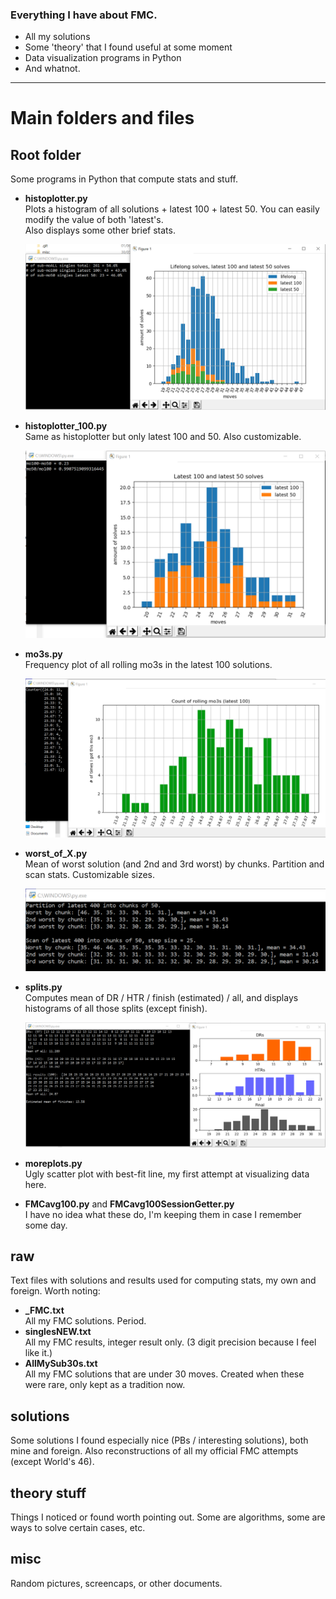 ### Everything I have about FMC.  
- All my solutions
- Some 'theory' that I found useful at some moment
- Data visualization programs in Python
- And whatnot.

---

# Main folders and files

## Root folder
Some programs in Python that compute stats and stuff.
- **histoplotter.py**  
  Plots a histogram of all solutions + latest 100 + latest 50. You can easily modify the value of both 'latest's.  
  Also displays some other brief stats.
  
  ![histoplotter image](misc/program_caps/histoplotter.PNG)
- **histoplotter_100.py**  
  Same as histoplotter but only latest 100 and 50. Also customizable.
  
  ![histoplotter_100 image](misc/program_caps/histoplotter_100.PNG)
- **mo3s.py**  
  Frequency plot of all rolling mo3s in the latest 100 solutions.
  
  ![mo3s image](misc/program_caps/mo3s.PNG)
- **worst_of_X.py**  
  Mean of worst solution (and 2nd and 3rd worst) by chunks. Partition and scan stats. Customizable sizes.
  
  ![worst_of_X image](misc/program_caps/worst_of_X.PNG)
- **splits.py**  
  Computes mean of DR / HTR / finish (estimated) / all, and displays histograms of all those splits (except finish).
  
  ![splits image](misc/program_caps/splits.PNG)
- **moreplots.py**  
  Ugly scatter plot with best-fit line, my first attempt at visualizing data here.
- **FMCavg100.py** and **FMCavg100SessionGetter.py**  
  I have no idea what these do, I'm keeping them in case I remember some day.
  
## raw
Text files with solutions and results used for computing stats, my own and foreign. Worth noting:
- **_FMC.txt**  
  All my FMC solutions. Period.
- **singlesNEW.txt**  
  All my FMC results, integer result only. (3 digit precision because I feel like it.)
- **AllMySub30s.txt**  
  All my FMC solutions that are under 30 moves. Created when these were rare, only kept as a tradition now.
  
## solutions
Some solutions I found especially nice (PBs / interesting solutions), both mine and foreign.
Also reconstructions of all my official FMC attempts (except World's 46).

## theory stuff
Things I noticed or found worth pointing out. Some are algorithms, some are ways to solve certain cases, etc.

## misc
Random pictures, screencaps, or other documents.
